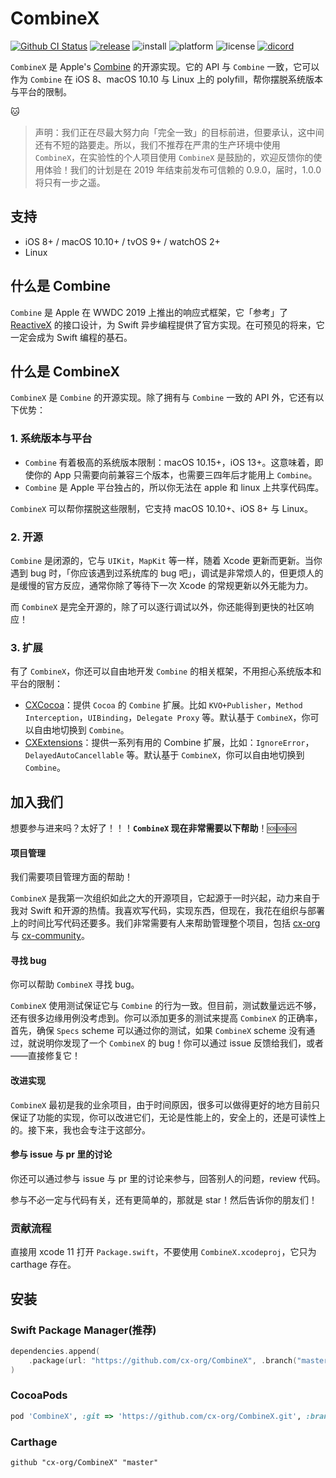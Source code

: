 # CombineX

[![Github CI Status](https://github.com/cx-org/CombineX/workflows/CI/badge.svg)](https://github.com/cx-org/CombineX/actions)
[![release](https://img.shields.io/github/release-pre/cx-org/combinex)](https://github.com/cx-org/CombineX/releases)
![install](https://img.shields.io/badge/install-spm%20%7C%20cocoapods%20%7C%20carthage-ff69b4)
![platform](https://img.shields.io/badge/platform-ios%20%7C%20macos%20%7C%20watchos%20%7C%20tvos%20%7C%20linux-lightgrey)
![license](https://img.shields.io/github/license/cx-org/combinex?color=black)
[![dicord](https://img.shields.io/badge/chat-discord-9cf)](https://discord.gg/9vzqgZx)

`CombineX` 是 Apple's [Combine](https://developer.apple.com/documentation/combine) 的开源实现。它的 API 与 `Combine` 一致，它可以作为 `Combine` 在 iOS 8、macOS 10.10 与 Linux 上的 polyfill，帮你摆脱系统版本与平台的限制。

🐱

> 声明：我们正在尽最大努力向「完全一致」的目标前进，但要承认，这中间还有不短的路要走。所以，我们不推荐在严肃的生产环境中使用 `CombineX`，在实验性的个人项目使用 `CombineX` 是鼓励的，欢迎反馈你的使用体验！我们的计划是在 2019 年结束前发布可信赖的 0.9.0，届时，1.0.0 将只有一步之遥。

## 支持

- iOS 8+ / macOS 10.10+ / tvOS 9+ / watchOS 2+
- Linux

## 什么是 Combine

`Combine` 是 Apple 在 WWDC 2019 上推出的响应式框架，它「参考」了 [ReactiveX](http://reactivex.io/) 的接口设计，为 Swift 异步编程提供了官方实现。在可预见的将来，它一定会成为 Swift 编程的基石。

## 什么是 CombineX

`CombineX` 是 `Combine` 的开源实现。除了拥有与 `Combine` 一致的 API 外，它还有以下优势：

### 1. 系统版本与平台

- `Combine` 有着极高的系统版本限制：macOS 10.15+，iOS 13+。这意味着，即使你的 App 只需要向前兼容三个版本，也需要三四年后才能用上 `Combine`。
- `Combine` 是 Apple 平台独占的，所以你无法在 apple 和 linux 上共享代码库。

`CombineX` 可以帮你摆脱这些限制，它支持 macOS 10.10+、iOS 8+ 与 Linux。

### 2. 开源

`Combine` 是闭源的，它与 `UIKit`，`MapKit` 等一样，随着 Xcode 更新而更新。当你遇到 bug 时，「你应该遇到过系统库的 bug 吧」，调试是非常烦人的，但更烦人的是缓慢的官方反应，通常你除了等待下一次 Xcode 的常规更新以外无能为力。

而 `CombineX` 是完全开源的，除了可以逐行调试以外，你还能得到更快的社区响应！

### 3. 扩展

有了 `CombineX`，你还可以自由地开发 `Combine` 的相关框架，不用担心系统版本和平台的限制：

- [CXCocoa](https://github.com/cx-org/CXCocoa)：提供 `Cocoa` 的 `Combine` 扩展。比如 `KVO+Publisher`，`Method Interception`，`UIBinding`，`Delegate Proxy` 等。默认基于 `CombineX`，你可以自由地切换到 `Combine`。
- [CXExtensions](https://github.com/cx-org/CXExtensions)：提供一系列有用的 Combine 扩展，比如：`IgnoreError`，`DelayedAutoCancellable` 等。默认基于 `CombineX`，你可以自由地切换到 `Combine`。

## 加入我们

想要参与进来吗？太好了！！！**`CombineX` 现在非常需要以下帮助**！🆘🆘🆘

#### 项目管理

我们需要项目管理方面的帮助！

`CombineX` 是我第一次组织如此之大的开源项目，它起源于一时兴起，动力来自于我对 Swift 和开源的热情。我喜欢写代码，实现东西，但现在，我花在组织与部署上的时间比写代码还要多。我们非常需要有人来帮助管理整个项目，包括 [cx-org](https://github.com/cx-org) 与 [cx-community](https://github.com/cx-community)。

#### 寻找 bug

你可以帮助 `CombineX` 寻找 bug。

`CombineX` 使用测试保证它与 `Combine` 的行为一致。但目前，测试数量远远不够，还有很多边缘用例没考虑到。你可以添加更多的测试来提高 `CombineX` 的正确率，首先，确保 `Specs` scheme 可以通过你的测试，如果 `CombineX` scheme 没有通过，就说明你发现了一个 `CombineX` 的 bug！你可以通过 issue 反馈给我们，或者——直接修复它！

#### 改进实现

`CombineX` 最初是我的业余项目，由于时间原因，很多可以做得更好的地方目前只保证了功能的实现，你可以改进它们，无论是性能上的，安全上的，还是可读性上的。接下来，我也会专注于这部分。

#### 参与 issue 与 pr 里的讨论

你还可以通过参与 issue 与 pr 里的讨论来参与，回答别人的问题，review 代码。

参与不必一定与代码有关，还有更简单的，那就是 star！然后告诉你的朋友们！

### 贡献流程

直接用 xcode 11 打开 `Package.swift`，不要使用 `CombineX.xcodeproj`，它只为 carthage 存在。

## 安装

### Swift Package Manager(推荐)

```swift
dependencies.append(
    .package(url: "https://github.com/cx-org/CombineX", .branch("master"))
)
```

### CocoaPods

```ruby
pod 'CombineX', :git => 'https://github.com/cx-org/CombineX.git', :branch => 'master'
```

### Carthage

```carthage
github "cx-org/CombineX" "master"
```
